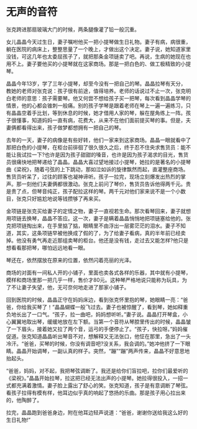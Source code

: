# 无声的音符

张克跨进那扇玻璃大门的时候，两条腿像灌了铅一般沉重。 

女儿晶晶今天过生日，妻子嘱咐他买一把小提琴做生日礼物。妻子有病，病很重，躺在医院的病床上，整整思量了一个晚上，才做出这个决定。妻子说，她知道家里没钱，可这几年也太委屈孩子了，就把那条金项链卖了吧。再说，生病的她现在也用不上。妻子要他买的小提琴就在这家商场。那是一把白色的、做工极精致的小提琴。 

晶晶今年13岁，学了三年小提琴，却至今没有一把自己的琴。晶晶拉琴有天分，教她的老师对张克说：孩子很有前途，值得培养。老师的话说过不止一次，张克明白老师的意思：孩子需要琴。他又何尝不想给孩子买一把琴，每次看到晶晶学琴的情景，他的心都会锥刺一般痛。别的孩子学琴是跟着老师在琴上一遍一遍练习，只有晶晶空着手比划，等到休息的时候，她才借用人家的琴，躲在屋角练上一阵。孩子很懂事，知道妈妈一直有病，花费大，从来不在他们面前提买琴的事。但是，夫妻俩都看得出来，孩子做梦都想拥有一把自己的琴。 

去年的一天，妻子的病像是有些好转，他们一家来到这家商场。晶晶一眼就看中了那把白色的小提琴，在柜台前徘徊了很久很久之后，终于忍不住央求售货员：能不能让我试拉一下?也许是因为孩子甜甜的嗓音，也许是因为孩子渴求的目光，售货员很痛快地把琴递给了晶晶。晶晶大喜过望地接过小提琴，她拉的是著名的小提琴曲《梁祝》，随着弓弦的上下跳动，那如泣如诉的旋律飘然而起，直灌整座商场。售货员听呆了，过往的顾客也凝神谛听。孩子一拉完，现场立刻爆发出热烈的掌声。那一刻他们夫妻俩都很激动。张克上前问了琴价，售货员告诉他得两千元。贵是贵了点，但琴音纯正，孩子配拉这样的琴。两千元对他们家来说不是一个小数目，张克只好尴尬地说等钱攒够了再来买。 

金项链是张克买给妻子的定情之物，妻子一直视若生命。那次看琴回来，妻子就想用项链去换琴，晶晶不答应。这一次，妻子是瞒着晶晶悄悄地把项链塞给他的。张克把项链掏出来，在手里掂了掂，眼睛里不由浮出一层雾茫茫的泪水。妻子不知道，其实，这条项链早被他换成了假的了，为了给妻子看病，真的半年前已经卖掉。他没有勇气再走近那组卖琴的柜台。他还是没有钱，走过去又能怎样?他只是想看看那把琴，哪怕远远地看一眼。 

琴还在，依然摆放在原来的位置，依然闪着亮丽的光泽。 

商场的对面有一间私人开的小铺子，里面也卖各式各样的乐器，其中就有小提琴，模样和商场里那一把几乎一样，售价才80元。这种琴严格地说只能称为玩具，为了不让妻子失望，他，无可奈何地走进了那家小铺子。 

回到医院的时候，晶晶正守在妈妈床边，看到张克怀里抱的琴，她眼睛一亮：“爸爸，你给我买琴了！”晶晶蝴蝶一般飞过去。妻子也被惊醒了，看到琴，她如释重负地长出了一口气。“孩子，拉一曲吧，妈妈想听听。”妻子说。晶晶打开琴盒，小心翼翼地取出琴，缓缓地放在左下额。当第一个音符从琴腔里传出的时候，晶晶皱了一下眉头，接着她又拉了两个音，运弓的手便停止了。“孩子，快拉呀。”妈妈催促道。张克知道晶晶听出琴音不对，想解释又无法张口，他怔在那里，急出了一头冷汗。“爸爸，买琴的时候，你没有调音吧?没关系，我会调的。”她冲他挤了一下眼睛。晶晶开始调琴，一副认真的样子。突然，“蹦”“蹦”两声传来，晶晶不好意思地抬起头。 

“爸爸，妈妈，对不起，我把琴弦调断了。我还是给你们盲拉吧，拉你们最爱听的《梁祝》。”晶晶开始拉琴，拉这把已经无法出声的小提琴。她拉得很投入，一招一式都充满着激情。妻子脸上露出了舒心的笑。张克知道，孩子是有意调断了琴弦。看孩子拉得有模有样，他耳边似乎真的响起了悠扬的乐曲。那是孩子用心拉出来的，他陶醉了。 

拉完，晶晶跑到爸爸身边，附在他耳边轻声说道：“爸爸，谢谢你送给我这么好的生日礼物!”
  